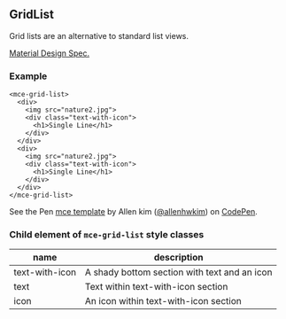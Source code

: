 <a name="GridList"></a>

## GridList
Grid lists are an alternative to standard list views.

[Material Design Spec.](https://material.io/guidelines/components/grid-lists.html#grid-lists-specs)

### Example
```
<mce-grid-list>
  <div>
    <img src="nature2.jpg">
    <div class="text-with-icon">
      <h1>Single Line</h1>
    </div>
  </div>
  <div>
    <img src="nature2.jpg">
    <div class="text-with-icon">
      <h1>Single Line</h1>
    </div>
  </div>
</mce-grid-list>
```

<p data-height="300" data-theme-id="32189" data-slug-hash="BJmaeb" data-default-tab="result" data-user="allenhwkim" data-embed-version="2" data-pen-title="mce template" class="codepen">See the Pen <a href="https://codepen.io/allenhwkim/pen/PEJKKo/">mce template</a> by Allen kim (<a href="https://codepen.io/allenhwkim">@allenhwkim</a>) on <a href="https://codepen.io">CodePen</a>.</p>
<script async src="https://production-assets.codepen.io/assets/embed/ei.js"></script>

### Child element of `mce-grid-list` style classes
 |name|description|
 |---|---|
 |text-with-icon| A shady bottom section with text and an icon
 |text| Text within text-with-icon section 
 |icon| An icon within text-with-icon section

